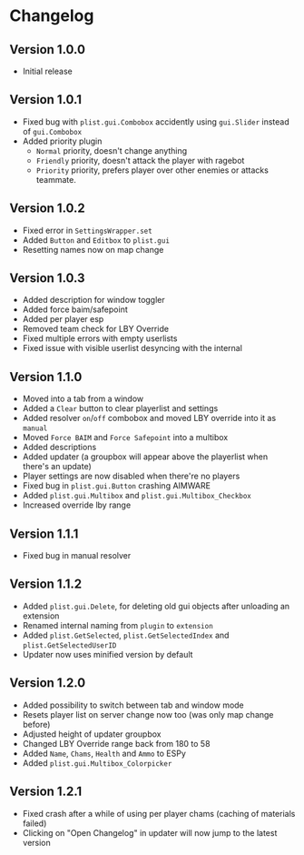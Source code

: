 
# Changelog

## Version 1.0.0
  - Initial release

## Version 1.0.1
  - Fixed bug with `plist.gui.Combobox` accidently using `gui.Slider` instead of `gui.Combobox`
  - Added priority plugin
    - `Normal` priority, doesn't change anything
    - `Friendly` priority, doesn't attack the player with ragebot
    - `Priority` priority, prefers player over other enemies or attacks teammate.

## Version 1.0.2
  - Fixed error in `SettingsWrapper.set`
  - Added `Button` and `Editbox` to `plist.gui`
  - Resetting names now on map change

## Version 1.0.3
  - Added description for window toggler
  - Added force baim/safepoint
  - Added per player esp
  - Removed team check for LBY Override
  - Fixed multiple errors with empty userlists
  - Fixed issue with visible userlist desyncing with the internal

## Version 1.1.0
  - Moved into a tab from a window
  - Added a `Clear` button to clear playerlist and settings
  - Added resolver `on`/`off` combobox and moved LBY override into it as `manual`
  - Moved `Force BAIM` and `Force Safepoint` into a multibox
  - Added descriptions
  - Added updater (a groupbox will appear above the playerlist when there's an update)
  - Player settings are now disabled when there're no players
  - Fixed bug in `plist.gui.Button` crashing AIMWARE
  - Added `plist.gui.Multibox` and `plist.gui.Multibox_Checkbox`
  - Increased override lby range

## Version 1.1.1
  - Fixed bug in manual resolver

## Version 1.1.2
  - Added `plist.gui.Delete`, for deleting old gui objects after unloading an extension
  - Renamed internal naming from `plugin` to `extension`
  - Added `plist.GetSelected`, `plist.GetSelectedIndex` and `plist.GetSelectedUserID`
  - Updater now uses minified version by default

## Version 1.2.0
  - Added possibility to switch between tab and window mode
  - Resets player list on server change now too (was only map change before)
  - Adjusted height of updater groupbox
  - Changed LBY Override range back from 180 to 58
  - Added `Name`, `Chams`, `Health` and `Ammo` to ESPy
  - Added `plist.gui.Multibox_Colorpicker`

## Version 1.2.1
  - Fixed crash after a while of using per player chams (caching of materials failed)
  - Clicking on "Open Changelog" in updater will now jump to the latest version
  